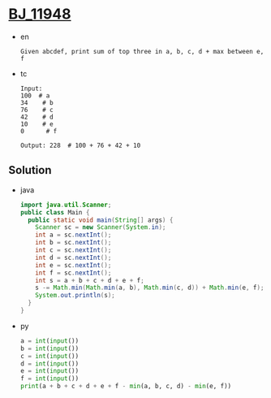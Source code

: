 # [BJ_11948](https://acmicpc.net/problem/11948)

* en

  ```en
  Given abcdef, print sum of top three in a, b, c, d + max between e, f

  ```

* tc

  ```tc
  Input:
  100  # a
  34    # b
  76    # c
  42    # d
  10    # e
  0      # f

  Output: 228  # 100 + 76 + 42 + 10
  ```

## Solution

* java

  ```java
  import java.util.Scanner;
  public class Main {
    public static void main(String[] args) {
      Scanner sc = new Scanner(System.in);
      int a = sc.nextInt();
      int b = sc.nextInt();
      int c = sc.nextInt();
      int d = sc.nextInt();
      int e = sc.nextInt();
      int f = sc.nextInt();
      int s = a + b + c + d + e + f;
      s -= Math.min(Math.min(a, b), Math.min(c, d)) + Math.min(e, f);
      System.out.println(s);
    }
  }
  ```

* py

  ```py
  a = int(input())
  b = int(input())
  c = int(input())
  d = int(input())
  e = int(input())
  f = int(input())
  print(a + b + c + d + e + f - min(a, b, c, d) - min(e, f))
  ```
